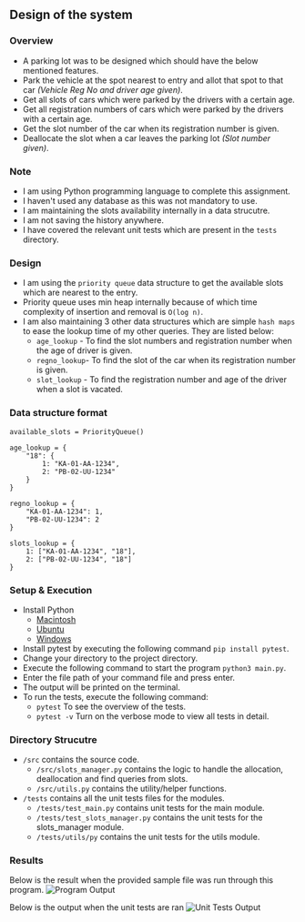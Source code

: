 
## Design of the system

 ### **Overview**
 
 - A parking lot was to be designed which should have the below mentioned features.
 - Park the vehicle at the spot nearest to entry and allot that spot to that car *(Vehicle Reg No and driver age given)*.
 - Get all slots of cars which were parked by the drivers with a certain age.
 - Get all registration numbers of cars which were parked by the drivers with a certain age.
 - Get the slot number of the car when its registration number is given.
 - Deallocate the slot when a car leaves the parking lot *(Slot number given)*.

### Note

 - I am using Python programming language to complete this assignment.
 - I haven't used any database as this was not mandatory to use.
 - I am maintaining the slots availability internally in a data strucutre.
 - I am not saving the history anywhere.
 - I have covered the relevant unit tests which are present in the `tests` directory.

### Design

 - I am using the `priority queue` data structure to get the available slots which are nearest to the entry.
 - Priority queue uses min heap internally because of which time complexity of insertion and removal is `O(log n)`. 
 - I am also maintaining 3 other data structures which are simple `hash maps` to ease the lookup time of my other queries. They are listed below: 
	 - `age_lookup` - To find the slot numbers and registration number when the age of driver is given.
	 - `regno_lookup`- To find the slot of the car when its registration number is given.
	 - `slot_lookup` - To find the registration number and age of the driver when a slot is vacated.

### Data structure format

    available_slots = PriorityQueue()

    age_lookup = {
	    "18": {
		    1: "KA-01-AA-1234",
		    2: "PB-02-UU-1234"
	    }
    }

    regno_lookup = {
	    "KA-01-AA-1234": 1,
	    "PB-02-UU-1234": 2
    }
    
    slots_lookup = {
		1: ["KA-01-AA-1234", "18"],
		2: ["PB-02-UU-1234", "18"]
    }
    

### Setup & Execution

 - Install Python
	 - [Macintosh](https://docs.python-guide.org/starting/install3/osx/)
	 - [Ubuntu](https://docs.python-guide.org/starting/install3/linux/)
	 - [Windows](https://docs.python.org/3/using/windows.html)
 - Install pytest by executing the following command `pip install pytest`.
 - Change your directory to the project directory.
 - Execute the following command to start the program `python3 main.py`.
 - Enter the file path of your command file and press enter.
 - The output will be printed on the terminal.
 - To run the tests, execute the following command:
	 - `pytest` To see the overview of the tests.
	 - `pytest -v` Turn on the verbose mode to view all tests in detail.

### Directory Strucutre

 - `/src` contains the source code.
	 - `/src/slots_manager.py` contains the logic to handle the allocation, deallocation and find queries from slots.
	 - `/src/utils.py` contains the utility/helper functions.
 - `/tests` contains all the unit tests files for the modules.
	 - `/tests/test_main.py` contains unit tests for the main module.
	 - `/tests/test_slots_manager.py` contains the unit tests for the slots_manager module.
	 - `/tests/utils/py` contains the unit tests for the utils module.

### Results
Below is the result when the provided sample file was run through this program.
![Program Output](https://pasteboard.co/K7m3rt6.png)

Below is the output when the unit tests are ran
![Unit Tests Output](https://pasteboard.co/K7m4a1X.png)
